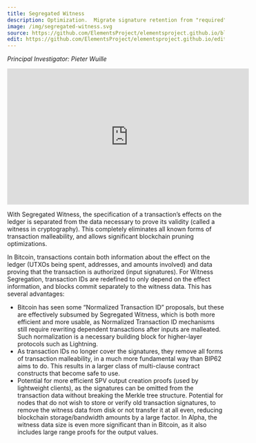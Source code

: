 ```yaml
---
title: Segregated Witness
description: Optimization.  Migrate signature retention from "required" to "optional".
image: /img/segregated-witness.svg
source: https://github.com/ElementsProject/elementsproject.github.io/blob/master/source/elements/segregated-witness/index.md
edit: https://github.com/ElementsProject/elementsproject.github.io/edit/master/source/elements/segregated-witness/index.md
---
```


*Principal Investigator: Pieter Wuille*

<div class="ui center aligned container">
<iframe width="560" height="315" src="https://www.youtube.com/embed/NOYNZB5BCHM" frameborder="0" allowfullscreen></iframe>
</div>

With Segregated Witness, the specification of a transaction’s effects on the
ledger is separated from the data necessary to prove its validity (called a
witness in cryptography). This completely eliminates all known forms of
transaction malleability, and allows significant blockchain pruning
optimizations.
  
In Bitcoin, transactions contain both information about the effect on the ledger
(UTXOs being spent, addresses, and amounts involved) and data proving that the
transaction is authorized (input signatures). For Witness Segregation,
transaction IDs are redefined to only depend on the effect information, and
blocks commit separately to the witness data. This has several advantages:

* Bitcoin has seen some “Normalized Transaction ID” proposals, but these are effectively subsumed by Segregated Witness, which is both more efficient and more usable, as Normalized Transaction ID mechanisms still require rewriting dependent transactions after inputs are malleated. Such normalization is a necessary building block for higher-layer protocols such as Lightning.
* As transaction IDs no longer cover the signatures, they remove all forms of transaction malleability, in a much more fundamental way than BIP62 aims to do. This results in a larger class of multi-clause contract constructs that become safe to use.
* Potential for more efficient SPV output creation proofs (used by lightweight clients), as the signatures can be omitted from the transaction data without breaking the Merkle tree structure.
Potential for nodes that do not wish to store or verify old transaction signatures, to remove the witness data from disk or not transfer it at all even, reducing blockchain storage/bandwidth amounts by a large factor. In Alpha, the witness data size is even more significant than in Bitcoin, as it also includes large range proofs for the output values.
